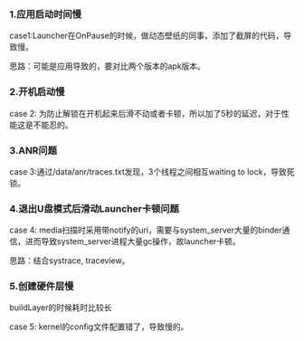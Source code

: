 ### 1.应用启动时间慢

case1:Launcher在OnPause的时候，做动态壁纸的同事，添加了截屏的代码，导致慢。

思路：可能是应用导致的，要对比两个版本的apk版本。

### 2.开机启动慢

case 2: 为防止解锁在开机起来后滑不动或者卡顿，所以加了5秒的延迟，对于性能这是不能忍的。

### 3.ANR问题

case 3:通过/data/anr/traces.txt发现，3个线程之间相互waiting to lock，导致死锁。

### 4.退出U盘模式后滑动Launcher卡顿问题


case 4: media扫描时采用带notify的uri，需要与system_server大量的binder通信，进而导致system_server进程大量gc操作，故launcher卡顿。

思路：结合systrace, traceview。

### 5.创建硬件层慢

buildLayer的时候耗时比较长

case 5: kernel的config文件配置错了，导致慢的。


